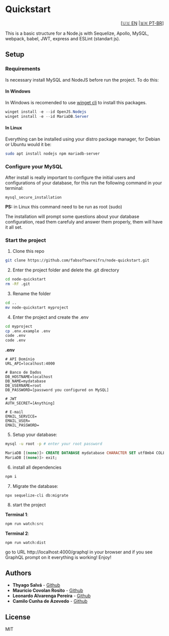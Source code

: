 # Quickstart
<div style="text-align: right;">[<a href="https://github.com/fabsoftwareifrs/node-quickstart/blob/main/README.md">🇺🇸 EN</a> |<a href="https://github.com/fabsoftwareifrs/node-quickstart/blob/main/README.pt-br.md">🇧🇷 PT-BR</a>]</div>

This is a basic structure for a Node.js with Sequelize, Apollo, MySQL, webpack, babel, JWT, express and ESLint (standart js).

## Setup
### Requirements
Is necessary install MySQL and NodeJS before run the project. To do this:

#### In Windows

In Windows is recomended to use [winget cli](https://github.com/microsoft/winget-cli) to install this packages.

```powershell
winget install -e --id OpenJS.Nodejs
winget install -e --id MariaDB.Server
```  

#### In Linux

 Everything can be installed using your distro package manager, for Debian or Ubuntu would it be:

 ```bash
 sudo apt install nodejs npm mariadb-server
 ```

 ### Configure your MySQL
 After install is really important to configure the initial users and configurations of your database, for this run the following command in your terminal:
 ```
 mysql_secure_installation
 ```
 **PS:** in Linux this command need to be run as root (sudo)

 The installation will prompt some questions about your database configuration, read them carefuly and answer them properly, them will have it all set.

### Start the project
1. Clone this repo
```bash
git clone https://github.com/fabsoftwareifrs/node-quickstart.git
```
2. Enter the project folder and delete the .git directory
```bash
cd node-quickstart
rm -Rf .git
```
3. Rename the folder
```bash
cd ..
mv node-quickstart myproject
```
4. Enter the project and create the .env
```bash
cd myproject
cp .env.example .env
code .env
code .env
```
**.env**
```
# API Domínio
URL_API=localhost:4000

# Banco de Dados
DB_HOSTNAME=localhost
DB_NAME=mydatabase
DB_USERNAME=root
DB_PASSWORD=[password you configured on MySQL]

# JWT
AUTH_SECRET=[Anything]

# E-mail
EMAIL_SERVICE=
EMAIL_USER=
EMAIL_PASSWORD=
```

5. Setup your database:
```bash 
mysql -u root -p # enter your root password
```
```SQL
MariaDB [(none)]> CREATE DATABASE mydatabase CHARACTER SET utf8mb4 COLLATE utf8mb4_unicode_ci;
MariaDB [(none)]> exit;
```

6. install all dependencies
```bash
npm i
```

7. Migrate the database:
```
npx sequelize-cli db:migrate
```


8. start the project

**Terminal 1**:
```bash
npm run watch:src
```
**Terminal 2**:
```
npm run watch:dist
```
go to URL http://localhost:4000/graphql in your browser and if you see GraphQL prompt on it everything is working! Enjoy!

## Authors

- **Thyago Salvá** - [Github](https://github.com/Salvah)
- **Maurício Covolan Rosito** - [Github](https://github.com/mauriciorostio)
- **Leonardo Alvarenga Pereira** - [Github](https://github.com/leonardoalvarengapereira)
- **Camilo Cunha de Azevedo** - [Github](https://github.com/Camilotk)

## License
MIT